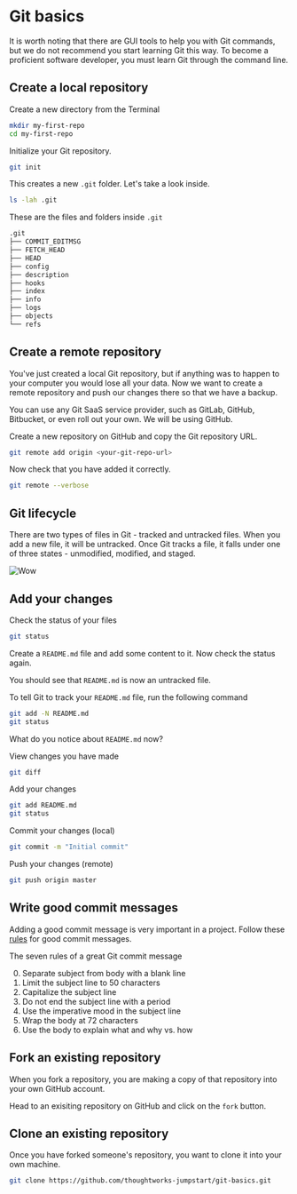 # Git basics

It is worth noting that there are GUI tools to help you with Git commands, but we do not recommend you start learning Git this way. To become a proficient software developer, you must learn Git through the command line.

## Create a local repository

Create a new directory from the Terminal

```sh
mkdir my-first-repo
cd my-first-repo
```

Initialize your Git repository.

```sh
git init
```

This creates a new `.git` folder. Let's take a look inside.

```sh
ls -lah .git
```

These are the files and folders inside `.git`

```sh
.git
├── COMMIT_EDITMSG
├── FETCH_HEAD
├── HEAD
├── config
├── description
├── hooks
├── index
├── info
├── logs
├── objects
└── refs
```

## Create a remote repository

You've just created a local Git repository, but if anything was to happen to your computer you would lose all your data. Now we want to create a remote repository and push our changes there so that we have a backup.

You can use any Git SaaS service provider, such as GitLab, GitHub, Bitbucket, or even roll out your own. We will be using GitHub.

Create a new repository on GitHub and copy the Git repository URL.

```sh
git remote add origin <your-git-repo-url>
```

Now check that you have added it correctly.

```sh
git remote --verbose
```

## Git lifecycle

There are two types of files in Git - tracked and untracked files. When you add a new file, it will be untracked. Once Git tracks a file, it falls under one of three states - unmodified, modified, and staged.

![Wow](https://git-scm.com/book/en/v2/images/lifecycle.png)

## Add your changes

Check the status of your files

```sh
git status
```

Create a `README.md` file and add some content to it. Now check the status again.

You should see that `README.md` is now an untracked file.

To tell Git to track your `README.md` file, run the following command

```sh
git add -N README.md
git status
```

What do you notice about `README.md` now?

View changes you have made

```sh
git diff
```

Add your changes

```sh
git add README.md
git status
```

Commit your changes (local)

```sh
git commit -m "Initial commit"
```

Push your changes (remote)

```sh
git push origin master
```

## Write good commit messages

Adding a good commit message is very important in a project. Follow these [rules](https://chris.beams.io/posts/git-commit/) for good commit messages.

The seven rules of a great Git commit message

0. Separate subject from body with a blank line
1. Limit the subject line to 50 characters
1. Capitalize the subject line
1. Do not end the subject line with a period
1. Use the imperative mood in the subject line
1. Wrap the body at 72 characters
1. Use the body to explain what and why vs. how

## Fork an existing repository

When you fork a repository, you are making a copy of that repository into your own GitHub account.

Head to an exisiting repository on GitHub and click on the `fork` button.

## Clone an existing repository

Once you have forked someone's repository, you want to clone it into your own machine.

```sh
git clone https://github.com/thoughtworks-jumpstart/git-basics.git
```
